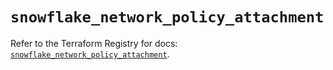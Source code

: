 # `snowflake_network_policy_attachment`

Refer to the Terraform Registry for docs: [`snowflake_network_policy_attachment`](https://registry.terraform.io/providers/snowflakedb/snowflake/2.6.0/docs/resources/network_policy_attachment).
